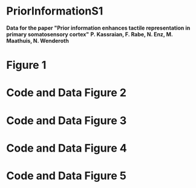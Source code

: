 # PriorInformationS1
**Data for the paper "Prior information enhances tactile representation in primary somatosensory cortex"**
**P. Kassraian, F. Rabe, N. Enz, M. Maathuis, N. Wenderoth**

# Figure 1

# Code and Data Figure 2

# Code and Data Figure 3

# Code and Data Figure 4

# Code and Data Figure 5


